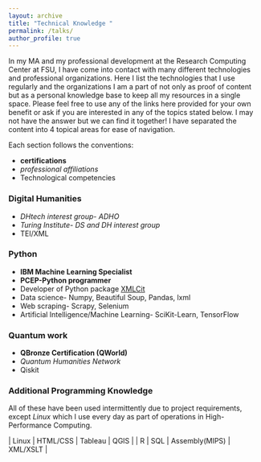 ```yaml
---
layout: archive
title: "Technical Knowledge "
permalink: /talks/
author_profile: true
---
```


In my MA and my professional development at the Research Computing Center at FSU, I have come into contact with many different technologies and professional organizations. Here I list the technologies that I use regularly and the organizations I am a part of not only as proof of content but as a personal knowledge base to keep all my resources in a single space. 
Please feel free to use any of the links here provided for your own benefit or ask if you are interested in any of the topics stated below. I may not have the answer but we can find it together!
I have separated  the content into 4 topical areas for ease of navigation. 

Each section follows the conventions: 
- __certifications__
- _professional affiliations_
- Technological competencies

### Digital Humanities 
- _DHtech interest group- ADHO_
- _Turing Institute- DS and DH interest group_
- TEI/XML

### Python

- __IBM Machine Learning Specialist__
- __PCEP-Python programmer__
- Developer of Python package <a href="https://pypi.org/project/XMLCit/">XMLCit</a>
- Data science- Numpy, Beautiful Soup, Pandas, lxml
- Web scraping- Scrapy, Selenium
- Artificial Intelligence/Machine Learning- SciKit-Learn, TensorFlow
  
### Quantum work
- __QBronze Certification (QWorld)__
- _Quantum Humanities Network_
- Qiskit

  
### Additional Programming Knowledge
All of these have been used intermittently due to project requirements, except _Linux_ which I use every day as part of operations in High-Performance Computing.

| Linux  | HTML/CSS | Tableau        | QGIS     |
| R      | SQL      | Assembly(MIPS) | XML/XSLT |
